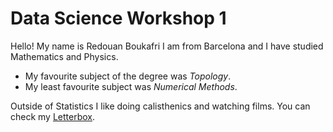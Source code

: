 # Data Science Workshop 1
Hello! My name is Redouan Boukafri I am from Barcelona and I have studied Mathematics and Physics.

- My favourite subject of the degree was _Topology_.
- My least favourite subject was _Numerical Methods_.

Outside of Statistics I like doing calisthenics and watching films. You can check my [Letterbox](https://letterboxd.com/redu_1/).

